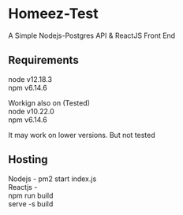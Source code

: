 # Homeez-Test
A Simple Nodejs-Postgres API &amp; ReactJS Front End

## Requirements
node v12.18.3 <br>
npm v6.14.6 <br>

Workign also on (Tested) <br>
node v10.22.0 <br>
npm v6.14.6 <br>

It may work on lower versions. But not tested

## Hosting
Nodejs - pm2 start index.js <br>
Reactjs - <br>
npm run build <br>
serve -s build <br>



